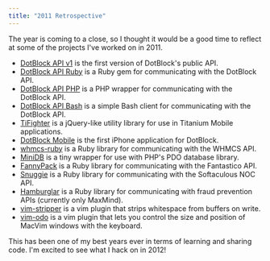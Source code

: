 ```yaml
---
title: "2011 Retrospective"
---
```


The year is coming to a close, so I thought it would be a good time to reflect
at some of the projects I've worked on in 2011.

* [DotBlock API v1](http://api.dotblock.com/) is the first version of
  DotBlock's public API.
* [DotBlock API Ruby](https://github.com/dotblock/dotblock-api-ruby) is a Ruby
  gem for communicating with the DotBlock API.
* [DotBlock API PHP](https://github.com/dotblock/dotblock-api-php) is a PHP
  wrapper for communicating with the DotBlock API.
* [DotBlock API Bash](https://github.com/dotblock/dotblock-api-bash) is a 
  simple Bash client for communicating with the DotBlock API.
* [TiFighter](https://github.com/itspriddle/ti-fighter) is a jQuery-like
  utility library for use in Titanium Mobile applications.
* [DotBlock Mobile](http://itunes.apple.com/us/app/dotblock/id431780863?mt=8) 
  is the first iPhone application for DotBlock.
* [whmcs-ruby](https://github.com/dotblock/whmcs-ruby) is a Ruby library for
  communicating with the WHMCS API.
* [MiniDB](https://github.com/itspriddle/minidb) is a tiny wrapper for use 
  with PHP's PDO database library.
* [FannyPack](https://github.com/site5/fanny_pack) is a Ruby library for 
  communicating with the Fantastico API.
* [Snuggie](https://github.com/site5/snuggie) is a Ruby library for
  communicating with the Softaculous NOC API.
* [Hamburglar](https://github.com/site5/hamburglar) is a Ruby library for
  communicating with fraud prevention APIs (currently only MaxMind).
* [vim-stripper](https://github.com/itspriddle/vim-stripper) is a vim plugin
  that strips whitespace from buffers on write.
* [vim-odo](https://github.com/itspriddle/vim-odo) is a vim plugin that lets
  you control the size and position of MacVim windows with the keyboard.

This has been one of my best years ever in terms of learning and sharing code.
I'm excited to see what I hack on in 2012!
